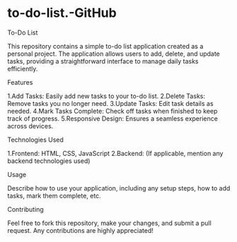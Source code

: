 # to-do-list.-GitHub
To-Do List

This repository contains a simple to-do list application created as a personal project. The application allows users to add, delete, and update tasks, providing a straightforward interface to manage daily tasks efficiently.

Features

1.Add Tasks: Easily add new tasks to your to-do list.
2.Delete Tasks: Remove tasks you no longer need.
3.Update Tasks: Edit task details as needed.
4.Mark Tasks Complete: Check off tasks when finished to keep track of progress.
5.Responsive Design: Ensures a seamless experience across devices.

Technologies Used

1.Frontend: HTML, CSS, JavaScript
2.Backend: (If applicable, mention any backend technologies used)

Usage

Describe how to use your application, including any setup steps, how to add tasks, mark them complete, etc.

Contributing

Feel free to fork this repository, make your changes, and submit a pull request. Any contributions are highly appreciated!
